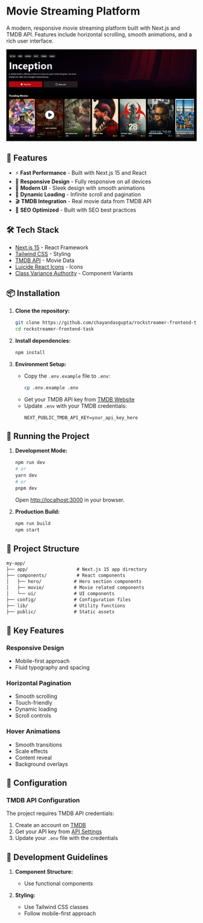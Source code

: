 # Movie Streaming Platform

A modern, responsive movie streaming platform built with Next.js and TMDB API. Features include horizontal scrolling, smooth animations, and a rich user interface.

[![Live Preview](public/app.png)](https://rockstreamer-task.vercel.app/)

## 🚀 Features

- ⚡ **Fast Performance** - Built with Next.js 15 and React
- 📱 **Responsive Design** - Fully responsive on all devices
- 🎨 **Modern UI** - Sleek design with smooth animations
- 🔄 **Dynamic Loading** - Infinite scroll and pagination
- 🎬 **TMDB Integration** - Real movie data from TMDB API
- 🎯 **SEO Optimized** - Built with SEO best practices

## 🛠️ Tech Stack

- [Next.js 15](https://nextjs.org/) - React Framework
- [Tailwind CSS](https://tailwindcss.com/) - Styling
- [TMDB API](https://www.themoviedb.org/documentation/api) - Movie Data
- [Luicide React Icons](https://lucide.dev/icons/) - Icons
- [Class Variance Authority](https://cva.style/docs) - Component Variants

## 📦 Installation

1. **Clone the repository:**

   ```bash
   git clone https://github.com/chayandasgupta/rockstreamer-frontend-task.git
   cd rockstreamer-frontend-task
   ```

2. **Install dependencies:**

   ```bash
   npm install
   ```

3. **Environment Setup:**
   - Copy the `.env.example` file to `.env`:
     ```bash
     cp .env.example .env
     ```
   - Get your TMDB API key from [TMDB Website](https://www.themoviedb.org/settings/api)
   - Update `.env` with your TMDB credentials:
     ```env
     NEXT_PUBLIC_TMDB_API_KEY=your_api_key_here
     ```

## 🚀 Running the Project

1. **Development Mode:**

   ```bash
   npm run dev
   # or
   yarn dev
   # or
   pnpm dev
   ```

   Open [http://localhost:3000](http://localhost:3000) in your browser.

2. **Production Build:**
   ```bash
   npm run build
   npm start
   ```

## 📁 Project Structure

```
my-app/
├── app/                  # Next.js 15 app directory
├── components/           # React components
│   ├── hero/            # Hero section components
│   ├── movie/           # Movie related components
│   └── ui/              # UI components
├── config/              # Configuration files
├── lib/                 # Utility functions
├── public/              # Static assets
```

## 🎨 Key Features

### Responsive Design

- Mobile-first approach
- Fluid typography and spacing

### Horizontal Pagination

- Smooth scrolling
- Touch-friendly
- Dynamic loading
- Scroll controls

### Hover Animations

- Smooth transitions
- Scale effects
- Content reveal
- Background overlays

## 🔧 Configuration

### TMDB API Configuration

The project requires TMDB API credentials:

1. Create an account on [TMDB](https://www.themoviedb.org/)
2. Get your API key from [API Settings](https://www.themoviedb.org/settings/api)
3. Update your `.env` file with the credentials

## 📝 Development Guidelines

1. **Component Structure:**

   - Use functional components

2. **Styling:**
   - Use Tailwind CSS classes
   - Follow mobile-first approach
